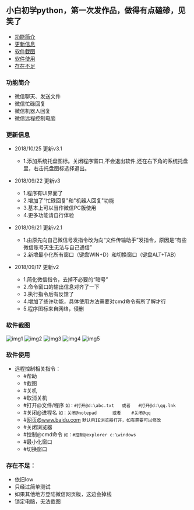 ## 小白初学python，第一次发作品，做得有点磕碜，见笑了
* [功能简介](#功能简介)
* [更新信息](#更新信息)
* [软件截图](#软件截图)
* [软件使用](#软件使用)
* [存在不足](#存在不足)


### 功能简介
- 微信聊天、发送文件
- 微信忙碌回复
- 微信机器人回复
- 微信远程控制电脑

### 更新信息

- 2018/10/25  更新v3.1
  - 1.添加系统托盘图标。关闭程序窗口,不会退出软件,还在右下角的系统托盘里，右击托盘图标选择退出。

- 2018/09/22  更新v3
  - 1.程序有UI界面了
  - 2.增加了"忙碌回复"和"机器人回复"功能
  - 3.基本上可以当作微信PC版使用
  - 4.更多功能请自行体验

- 2018/09/21  更新v2.1
  - 1.由原先向自己微信号发指令改为向“文件传输助手”发指令，原因是“有些微信账号天生无法与自己通信”
  - 2.新增最小化所有窗口（键盘WIN+D）和切换窗口（键盘ALT+TAB）

- 2018/09/17  更新v2
  - 1.简化微信指令，去掉不必要的“暗号”
  - 2.命令窗口的输出信息对齐了一下
  - 3.执行指令后有反馈了
  - 4.增加了些许功能，具体使用方法需要对cmd命令有所了解才行
  - 5.程序图标来自网络，侵删

### 软件截图
![img1](https://attach.52pojie.cn/forum/201809/22/184703di1k77bc3wno713o.png)
![img2](https://attach.52pojie.cn/forum/201809/22/184703x8z1kwm12kzd0ftd.png)
![img3](https://attach.52pojie.cn/forum/201809/22/184702w55mgut3mt055td5.png)
![img4](https://attach.52pojie.cn/forum/201809/22/184829ned968o3f33m28z4.png)
![img5](https://attach.52pojie.cn/forum/201809/22/185625ch8ysripyiwveiyh.png)


### 软件使用
- 远程控制相关指令：
  -  #帮助
  -  #截图
  -  #关机
  -  #取消关机
  -  #打开@文件/程序                `如：#打开@d:\abc.txt   或者   #打开@d:\qq.lnk`
  -  #关闭@进程名                   `如：关闭@notepad      或者    #关闭@qq`
  -  #网页@www.baidu.com           `默认用IE浏览器打开，如有需要可以修改`
  -  #关闭浏览器
  -  #控制@cmd命令                  `如：#控制@explorer c:\windows`   
  -  #最小化窗口
  -  #切换窗口

### 存在不足：
  -  依旧low
  -  只经过简单测试
  -  如果其他地方登陆微信网页版，这边会掉线
  -  锁定电脑，无法截图


    
    
      

